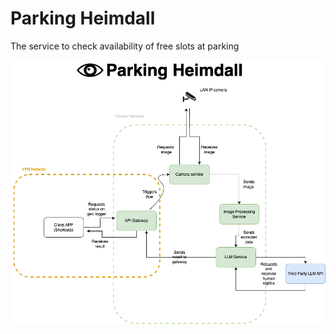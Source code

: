 # Parking Heimdall

The service to check availability of free slots at parking

![Design](hl-sd.png)
